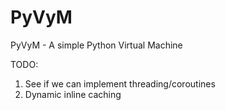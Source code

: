 # PyVyM
PyVyM - A simple Python Virtual Machine

TODO:
1) See if we can implement threading/coroutines
2) Dynamic inline caching 

